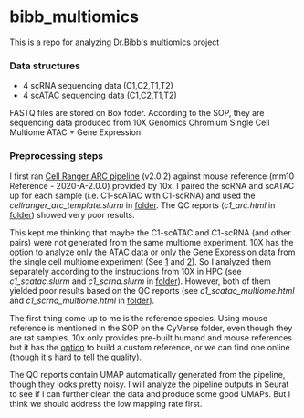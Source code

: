 # bibb_multiomics
This is a repo for analyzing Dr.Bibb's multiomics project


### Data structures
- 4 scRNA sequencing data (C1,C2,T1,T2)
- 4 scATAC sequencing data (C1,C2,T1,T2)

FASTQ files are stored on Box foder. According to the SOP, they are sequencing data produced from 10X Genomics Chromium Single Cell Multiome ATAC + Gene Expression. 


### Preprocessing steps
I first ran [Cell Ranger ARC pipeline](https://support.10xgenomics.com/single-cell-multiome-atac-gex/software/pipelines/latest/what-is-cell-ranger-arc) (v2.0.2) against mouse reference (mm10 Reference - 2020-A-2.0.0) provided by 10x. I paired the scRNA and scATAC up for each sample (i.e. C1-scATAC with C1-scRNA) and used the _cellranger_arc_template.slurm_ in [folder](/scripts/preprocessing/). The QC reports (_c1_arc.html_ in [folder](/qc_reports/c1_arc_multiome.html)) showed very poor results. 

This kept me thinking that maybe the C1-scATAC and C1-scRNA (and other pairs) were not generated from the same multiome experiment. 10X has the option to analyze only the ATAC data  or only the Gene Expression data from the single cell multiome experiment (See [1](https://kb.10xgenomics.com/hc/en-us/articles/360061165691-Can-I-analyze-only-the-ATAC-data-from-my-single-cell-multiome-experiment-) and [2](https://kb.10xgenomics.com/hc/en-us/articles/360059656912-Can-I-analyze-only-the-Gene-Expression-data-from-my-single-cell-multiome-experiment-)). So I analyzed them separately according to the instructions from 10X in HPC (see _c1_scatac.slurm_ and _c1_scrna.slurm_ in [folder](/scripts/preprocessing/)). However, both of them yielded poor results based on the QC reports (see _c1_scatac_multiome.html_ and _c1_scrna_multiome.html_ in [folder](/qc_reports)). 

The first thing come up to me is the reference species. Using mouse reference is mentioned in the SOP on the CyVerse folder, even though they are rat samples. 10x only provides pre-built humand and mouse references but it has the [option](https://support.10xgenomics.com/single-cell-gene-expression/software/pipelines/latest/using/tutorial_mr) to build a custom reference, or we can find one online (though it's hard to tell the quality). 

The QC reports contain UMAP automatically generated from the pipeline, though they looks pretty noisy. I will analyze the pipeline outputs in Seurat to see if I can further clean the data and produce some good UMAPs. But I think we should address the low mapping rate first.
